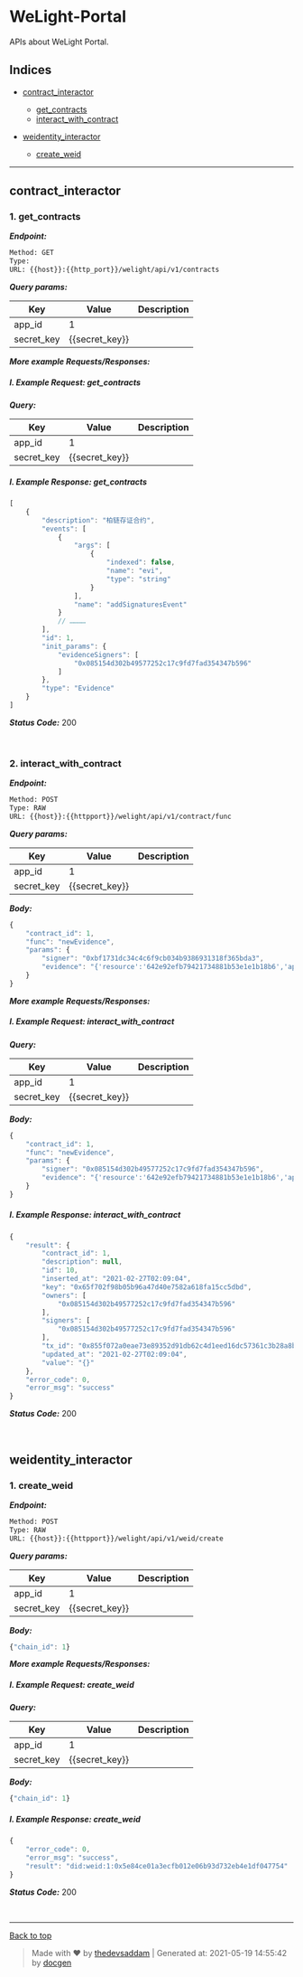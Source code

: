 
# WeLight-Portal

APIs about WeLight Portal.

## Indices

* [contract_interactor](#contract_interactor)

  * [get_contracts](#1-get_contracts)
  * [interact_with_contract](#2-interact_with_contract)

* [weidentity_interactor](#weidentity_interactor)

  * [create_weid](#1-create_weid)


--------


## contract_interactor

### 1. get_contracts



***Endpoint:***

```bash
Method: GET
Type: 
URL: {{host}}:{{http_port}}/welight/api/v1/contracts
```



***Query params:***

| Key | Value | Description |
| --- | ------|-------------|
| app_id | 1 |  |
| secret_key | {{secret_key}} |  |



***More example Requests/Responses:***


##### I. Example Request: get_contracts



***Query:***

| Key | Value | Description |
| --- | ------|-------------|
| app_id | 1 |  |
| secret_key | {{secret_key}} |  |



##### I. Example Response: get_contracts
```js
[
    {
        "description": "柏链存证合约",
        "events": [
            {
                "args": [
                    {
                        "indexed": false,
                        "name": "evi",
                        "type": "string"
                    }
                ],
                "name": "addSignaturesEvent"
            }
            // …………
        ],
        "id": 1,
        "init_params": {
            "evidenceSigners": [
                "0x085154d302b49577252c17c9fd7fad354347b596"
            ]
        },
        "type": "Evidence"
    }
]
```


***Status Code:*** 200

<br>



### 2. interact_with_contract



***Endpoint:***

```bash
Method: POST
Type: RAW
URL: {{host}}:{{httpport}}/welight/api/v1/contract/func
```



***Query params:***

| Key | Value | Description |
| --- | ------|-------------|
| app_id | 1 |  |
| secret_key | {{secret_key}} |  |



***Body:***

```js        
{
    "contract_id": 1,
    "func": "newEvidence",
    "params": {
        "signer": "0xbf1731dc34c4c6f9cb034b9386931318f365bda3",
        "evidence": "{'resource':'642e92efb79421734881b53e1e1b18b6','app_id':'1','operator':'did:weid:1:0xc67cfde9ea960c4eb449f84b3127770034174c8c','action':'behavior.study.plan.task'}"
    }
}
```



***More example Requests/Responses:***


##### I. Example Request: interact_with_contract



***Query:***

| Key | Value | Description |
| --- | ------|-------------|
| app_id | 1 |  |
| secret_key | {{secret_key}} |  |



***Body:***

```js        
{
    "contract_id": 1,
    "func": "newEvidence",
    "params": {
        "signer": "0x085154d302b49577252c17c9fd7fad354347b596",
        "evidence": "{'resource':'642e92efb79421734881b53e1e1b18b6','app_id':'1','operator':'did:weid:1:0xc67cfde9ea960c4eb449f84b3127770034174c8c','action':'behavior.study.plan.task'}"
    }
}
```



##### I. Example Response: interact_with_contract
```js
{
    "result": {
        "contract_id": 1,
        "description": null,
        "id": 10,
        "inserted_at": "2021-02-27T02:09:04",
        "key": "0x65f702f98b05b96a47d40e7582a618fa15cc5dbd",
        "owners": [
            "0x085154d302b49577252c17c9fd7fad354347b596"
        ],
        "signers": [
            "0x085154d302b49577252c17c9fd7fad354347b596"
        ],
        "tx_id": "0x855f072a0eae73e89352d91db62c4d1eed16dc57361c3b28a8b1c807faae0951",
        "updated_at": "2021-02-27T02:09:04",
        "value": "{}"
    },
    "error_code": 0,
    "error_msg": "success"
}
```


***Status Code:*** 200

<br>



## weidentity_interactor



### 1. create_weid



***Endpoint:***

```bash
Method: POST
Type: RAW
URL: {{host}}:{{httpport}}/welight/api/v1/weid/create
```



***Query params:***

| Key | Value | Description |
| --- | ------|-------------|
| app_id | 1 |  |
| secret_key | {{secret_key}} |  |



***Body:***

```js        
{"chain_id": 1}
```



***More example Requests/Responses:***


##### I. Example Request: create_weid



***Query:***

| Key | Value | Description |
| --- | ------|-------------|
| app_id | 1 |  |
| secret_key | {{secret_key}} |  |



***Body:***

```js        
{"chain_id": 1}
```



##### I. Example Response: create_weid
```js
{
    "error_code": 0,
    "error_msg": "success",
    "result": "did:weid:1:0x5e84ce01a3ecfb012e06b93d732eb4e1df047754"
}
```


***Status Code:*** 200

<br>



---
[Back to top](#welight-portal)
> Made with &#9829; by [thedevsaddam](https://github.com/thedevsaddam) | Generated at: 2021-05-19 14:55:42 by [docgen](https://github.com/thedevsaddam/docgen)